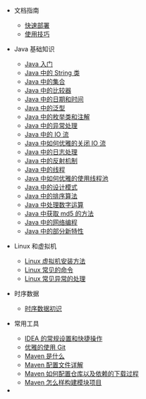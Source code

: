 * 文档指南
  * [快速部署](guide/quick-deploy.md)
  * [使用技巧](guide/use-tips.md)
* Java 基础知识 
  * [Java 入门](JavaBase/java-base.md)
  * [Java 中的 String 类](JavaBase/java-string.md)
  * [Java 中的集合](JavaBase/java-collectionandmap.md)
  * [Java 中的比较器](JavaBase/java-compare.md)
  * [Java 中的日期和时间](JavaBase/java-date.md)
  * [Java 中的泛型](JavaBase/java-generic.md)
  * [Java 中的枚举类和注解](JavaBase/java-enumandannonation.md)
  * [Java 中的异常处理](JavaBase/java-exception.md)
  * [Java 中的 IO 流](JavaBase/java-io.md)
  * [Java 中如何优雅的关闭 IO 流](JavaBase/java-io-close.md)
  * [Java 中的日志处理](JavaBase/java-log.md)
  * [Java 中的反射机制](JavaBase/java-reflection.md)
  * [Java 中的线程](JavaBase/java-thread.md)
  * [Java 中如何优雅的使用线程池](JavaBase/java-threadpool.md)
  * [Java 中的设计模式](JavaBase/java-design-mode.md)
  * [Java 中的排序算法](Java/java-algorithm-sort.md)
  * [Java 中处理数字运算](JavaBase/java-math.md)
  * [Java 中获取 md5 的方法](JavaBase/java-md5.md)
  * [Java 中的网络编程](JavaBase/java-network.md)
  * [Java 中的部分新特性](JavaBase/java-newfeature.md)
* Linux 和虚拟机
  * [Linux 虚拟机安装方法](Linux/linux-virtualmachine.md)
  * [Linux 常见的命令](Linux/linux-command.md)
  * [Linux 常见异常的处理](Linux/linux-error.md)
  
* 时序数据
  * [时序数据初识](TimeSeriesData/time-series-data-first-meeting.md)

* 常用工具
  * [IDEA 的常规设置和快捷操作](Tools/idea.md)
  * [优雅的使用 Git](Tools/git.md)
  * [Maven 是什么](Tools/maven.md)
  * [Maven 配置文件详解](Tools/maven-configfiles.md)
  * [Maven 如何配置仓库以及依赖的下载过程](Tools/maven-repository.md)
  * [Maven 怎么样构建模块项目](Tools/maven-modules.md)
  
* 





